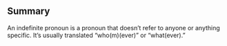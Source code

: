 ## Summary
An indefinite pronoun is a pronoun that doesn’t refer to anyone or anything specific. It’s usually translated “who(m)(ever)” or “what(ever).”
